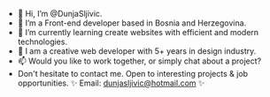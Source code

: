 - 👋 Hi, I’m @DunjaSljivic.
- 👀 I’m a Front-end developer based in Bosnia and Herzegovina.
- 🌱 I’m currently learning create websites with efficient and modern technologies.
- 💞️ I am a creative web developer with 5+ years in design industry.
- 📫 Would you like to work together, or simply chat about a project?
-    Don't hesitate to contact me. Open to interesting projects & job opportunities.
   ✨ Email: dunjasljivic@hotmail.com ✨


<!---
DunjaSljivic/DunjaSljivic is a ✨ special ✨ repository because its `README.md` (this file) appears on your GitHub profile.
You can click the Preview link to take a look at your changes.
--->
